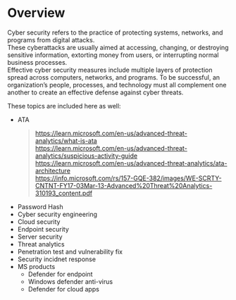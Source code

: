 # Overview

Cyber security refers to the practice of protecting systems, networks, and programs from digital attacks.   
These cyberattacks are usually aimed at accessing, changing, or destroying sensitive information, extorting money from users, or interrupting normal business processes.   
Effective cyber security measures include multiple layers of protection spread across computers, networks, and programs. To be successful, an organization’s people, processes, and technology must all complement one another to create an effective defense against cyber threats.

These topics are included here as well:
- ATA
    > https://learn.microsoft.com/en-us/advanced-threat-analytics/what-is-ata   
    https://learn.microsoft.com/en-us/advanced-threat-analytics/suspicious-activity-guide
    https://learn.microsoft.com/en-us/advanced-threat-analytics/ata-architecture   
    https://info.microsoft.com/rs/157-GQE-382/images/WE-SCRTY-CNTNT-FY17-03Mar-13-Advanced%20Threat%20Analytics-310193_content.pdf
- Password Hash
- Cyber security engineering
- Cloud security
- Endpoint security
- Server security
- Threat analytics
- Penetration test and vulnerability fix
- Security incidnet response
- MS products
    - Defender for endpoint
    - Windows defender anti-virus
    - Defender for cloud apps
